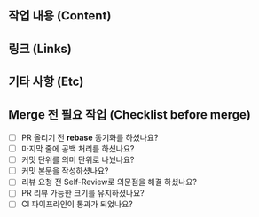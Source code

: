 ## 작업 내용 (Content)
<!--해당 PR에 대한 설명 혹은 이미지, 링크 등을 넣어주세요. -->

## 링크 (Links)

## 기타 사항 (Etc)

## Merge 전 필요 작업 (Checklist before merge)

-   [ ] PR 올리기 전 **rebase** 동기화를 하셨나요?
-   [ ] 마지막 줄에 공백 처리를 하셨나요?
-   [ ] 커밋 단위를 의미 단위로 나눴나요?
-   [ ] 커밋 본문을 작성하셨나요?
-   [ ] 리뷰 요청 전 Self-Review로 의문점을 해결 하셨나요?
-   [ ] PR 리뷰 가능한 크기를 유지하셨나요?
-   [ ] CI 파이프라인이 통과가 되었나요?
